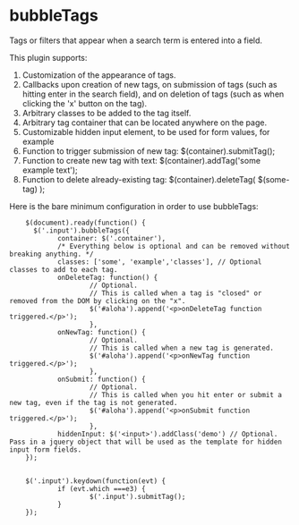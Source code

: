 bubbleTags
==========

Tags or filters that appear when a search term is entered into a field.

This plugin supports:

1. Customization of the appearance of tags.
2. Callbacks upon creation of new tags, on submission of tags (such as hitting enter in the search field), and on deletion of tags (such as when clicking the 'x' button on the tag).
3. Arbitrary classes to be added to the tag itself.
4. Arbitrary tag container that can be located anywhere on the page.
5. Customizable hidden input element, to be used for form values, for example
6. Function to trigger submission of new tag: $(container).submitTag();
7. Function to create new tag with text: $(container).addTag('some example text');
8. Function to delete already-existing tag: $(container).deleteTag( $(some-tag) );

Here is the bare minimum configuration in order to use bubbleTags:

        $(document).ready(function() {
          $('.input').bubbleTags({
                container: $('.container'),
                /* Everything below is optional and can be removed without breaking anything. */
                classes: ['some', 'example','classes'], // Optional classes to add to each tag.
                onDeleteTag: function() {
                        // Optional.
                        // This is called when a tag is "closed" or removed from the DOM by clicking on the "x".
                        $('#aloha').append('<p>onDeleteTag function triggered.</p>');
                        },
                onNewTag: function() {
                        // Optional.
                        // This is called when a new tag is generated.
                        $('#aloha').append('<p>onNewTag function triggered.</p>');
                        },
                onSubmit: function() {
                        // Optional.
                        // This is called when you hit enter or submit a new tag, even if the tag is not generated.
                        $('#aloha').append('<p>onSubmit function triggered.</p>');
                        },
                hiddenInput: $('<input>').addClass('demo') // Optional. Pass in a jquery object that will be used as the template for hidden input form fields.
        });


        $('.input').keydown(function(evt) {
                if (evt.which ===e3) {
                        $('.input').submitTag();
                }
        });
        
